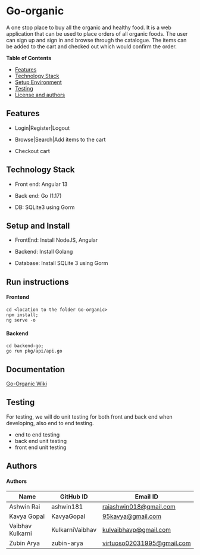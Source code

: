 # Go-organic
A one stop place to buy all the organic and healthy food. It is a web application that can be used to place orders of all organic foods. The user can sign up and sign in and browse through the catalogue. The items can be added to the cart and checked out which would confirm the order.

**Table of Contents**
- [Features](#features)
- [Technology Stack](#technology-stack)
- [Setup Environment](#setup-and-install)
- [Testing](#testing)
- [License and authors](#authors)


## Features
- Login|Register|Logout

- Browse|Search|Add items to the cart

- Checkout cart

## Technology Stack
- Front end: Angular 13

- Back end: Go (1.17)

- DB: SQLite3 using Gorm

## Setup and Install

- FrontEnd: Install NodeJS, Angular

- Backend: Install Golang

- Database: Install SQLite 3 using Gorm

## Run instructions

#### Frontend
    cd <location to the folder Go-organic>
    npm install;
    ng serve -o
    
#### Backend

    cd backend-go;
    go run pkg/api/api.go

## Documentation
[Go-Organic Wiki](https://github.com/KavyaGopal/Go-organic/wiki)

## Testing
For testing, we will do unit testing for both front and back end when developing, also end to end testing.

- end to end testing
- back end unit testing
- front end unit testing

## Authors

#### Authors
| Name | GitHub ID | Email ID |
|------|-----------|---------------------|
|Ashwin Rai|ashwin181|raiashwin018@gmail.com|
|Kavya Gopal|KavyaGopal|95kavya@gmail.com|
|Vaibhav Kulkarni|KulkarniVaibhav|kulvaibhavp@gmail.com|
|Zubin Arya|zubin-arya|virtuoso02031995@gmail.com|